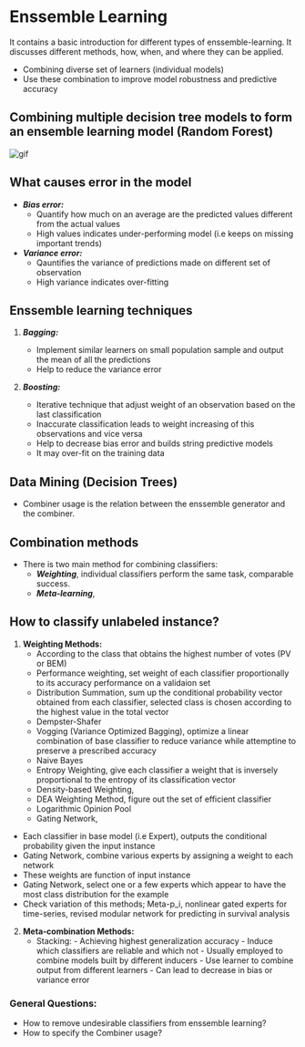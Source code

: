 
# Enssemble Learning
It contains a basic introduction for different types of enssemble-learning. It discusses different methods, how, when, and where they can be applied.

   - Combining diverse set of learners (individual models)
   - Use these combination to improve model robustness and predictive accuracy

## Combining multiple decision tree models to form an ensemble learning model (Random Forest)
![gif](https://miro.medium.com/max/1280/1*xNWNWCylTAmpXdWwqsRIKg.gif)

## What causes error in the model   
   - ___Bias error:___     
      - Quantify how much on an average are the predicted values different from the actual values
      - High values indicates under-performing model (i.e keeps on missing important trends)
   - ___Variance error:___ 
      - Qauntifies the variance of predictions made on different set of observation
      - High variance indicates over-fitting

## Enssemble learning techniques
   1. ___Bagging:___
      - Implement similar learners on small population sample and output the mean of all the predictions
      - Help to reduce the variance error
    
   2. ___Boosting:___    
      - Iterative technique that adjust weight of an observation based on the last classification
      - Inaccurate classification leads to weight increasing of this observations and vice versa
      - Help to decrease bias error and builds string predictive models
      - It may over-fit on the training data



## Data Mining (Decision Trees)

   - Combiner usage is the relation between the enssemble generator and the combiner.

## Combination methods
  
   - There is two main method for combining classifiers:
     - ___Weighting___, individual classifiers perform the same task, comparable success.
     - ___Meta-learning___, 
    


## How to classify unlabeled instance?

1. __Weighting Methods:__
     - According to the class that obtains the highest number of votes (PV or BEM) 
     - Performance weighting, set weight of each classifier proportionally to its accuracy performance on a validaion set
     - Distribution Summation, sum up the conditional probability vector obtained from each classifier, selected class is chosen according to the highest value in the total vector
    - Dempster-Shafer 
    - Vogging (Variance Optimized Bagging), optimize a linear combination of base classifier to reduce variance while attemptine to preserve a prescribed accuracy
    - Naive Bayes
    - Entropy Weighting, give each classifier a weight that is inversely proportional to the entropy of its classification vector
    - Density-based Weighting,
    - DEA Weighting Method, figure out the set of efficient classifier
    - Logarithmic Opinion Pool
    - Gating Network,
       
 * Each classifier in base model (i.e Expert), outputs the conditional probability given the input instance
 * Gating Network, combine various experts by assigning a weight to each network
 * These weights are function of input instance 
 * Gating Network, select one or a few experts which appear to have the most class distribution for the example
 * Check variation of this methods; Meta-p_i, nonlinear gated experts for time-series, revised modular network for predicting in survival analysis 


2. __Meta-combination Methods:__
     - Stacking:
           - Achieving highest generalization accuracy
           - Induce which classifiers are reliable and which not
           - Usually employed to combine models built by different inducers
           - Use learner to combine output from different learners
           - Can lead to decrease in bias or variance error


### General Questions:
    
   - How to remove undesirable classifiers from enssemble learning?
   - How to specify the Combiner usage?

